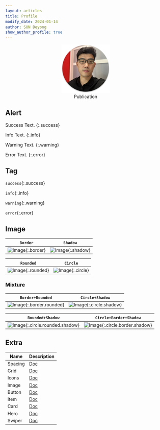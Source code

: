 ```yaml
---
layout: articles
title: Profile
modify_date: 2024-01-14
author: SUN Deyong
show_author_profile: true
---
```


<div class="article__content" markdown="1">

<div align=center>
<img src="/assets/images/me_circle.png" width="30%" />
</div>

<div class="grid-container">
<div class="grid grid--p-1">
<div class="cell cell--6 cell--md-4 cell--lg-2">
<div align=center class="button button--success button--pill my-2"><i class="fas fa-space-shuttle"></i> Publication</div>
</div>
</div>
</div>

<!--more-->


## Alert

Success Text.
{:.success}

Info Text.
{:.info}

Warning Text.
{:.warning}

Error Text.
{:.error}

## Tag

`success`{:.success}

`info`{:.info}

`warning`{:.warning}

`error`{:.error}

## Image

| `Border` | `Shadow` |
| ---- | ---- |
| ![Image](https://raw.githubusercontent.com/kitian616/jekyll-TeXt-theme/master/docs/assets/images/image.jpg "Image_border"){:.border} | ![Image](https://raw.githubusercontent.com/kitian616/jekyll-TeXt-theme/master/docs/assets/images/image.jpg "Image_shadow"){:.shadow} |

| `Rounded` | `Circle` |
| ---- | ---- |
| ![Image](https://raw.githubusercontent.com/kitian616/jekyll-TeXt-theme/master/docs/assets/images/image.jpg "Image_rounded"){:.rounded} | ![Image](https://raw.githubusercontent.com/kitian616/jekyll-TeXt-theme/master/docs/assets/images/image.jpg "Image_circle"){:.circle} |

### Mixture

| `Border+Rounded` | `Circle+Shadow` |
| ---- | ---- |
| ![Image](https://raw.githubusercontent.com/kitian616/jekyll-TeXt-theme/master/docs/assets/images/image.jpg "Image_border+rounded"){:.border.rounded} | ![Image](https://raw.githubusercontent.com/kitian616/jekyll-TeXt-theme/master/docs/assets/images/image.jpg "Image_circle+shadow"){:.circle.shadow} |

| `Rounded+Shadow` | `Circle+Border+Shadow` |
| ---- | ---- |
| ![Image](https://raw.githubusercontent.com/kitian616/jekyll-TeXt-theme/master/docs/assets/images/image.jpg "Image_rounded+shadow"){:.circle.rounded.shadow} | ![Image](https://raw.githubusercontent.com/kitian616/jekyll-TeXt-theme/master/docs/assets/images/image.jpg "Image_circle+border+shadow"){:.circle.border.shadow}

## Extra

| Name | Description |
| ---- | ---- |
| Spacing | [Doc](https://kitian616.github.io/jekyll-TeXt-theme/docs/en/spacing) |
| Grid | [Doc](https://kitian616.github.io/jekyll-TeXt-theme/docs/en/grid) |
| Icons | [Doc](https://kitian616.github.io/jekyll-TeXt-theme/docs/en/icons) |
| Image | [Doc](https://kitian616.github.io/jekyll-TeXt-theme/docs/en/image) |
| Button | [Doc](https://kitian616.github.io/jekyll-TeXt-theme/docs/en/button) |
| Item | [Doc](https://kitian616.github.io/jekyll-TeXt-theme/docs/en/item) |
| Card | [Doc](https://kitian616.github.io/jekyll-TeXt-theme/docs/en/card) |
| Hero | [Doc](https://kitian616.github.io/jekyll-TeXt-theme/docs/en/hero) |
| Swiper | [Doc](https://kitian616.github.io/jekyll-TeXt-theme/docs/en/swiper) |
